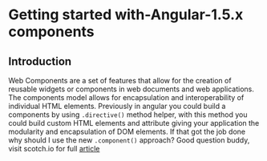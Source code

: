 # Getting started with-Angular-1.5.x components
## Introduction

Web Components are a set of features that allow for the creation of reusable widgets or components in web documents and web applications. The components model allows for encapsulation and interoperability of individual HTML elements. Previously in angular  you could build a components by using `.directive()` method helper, with this method you could build custom HTML elements and attribute giving your application the modularity and encapsulation of DOM elements. If that got the job done why should I use the new `.component()` approach?  Good question buddy, visit scotch.io for full  [article](https://pub.scotch.io/@thomasnyambati/how-to-use-angular-15s-component-method)
